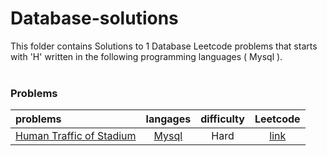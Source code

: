 # Database-solutions
This folder contains Solutions to 1 Database Leetcode problems that starts with 'H' written in the following programming languages ( Mysql ).<br><br>
### Problems ###
|problems|langages|difficulty|Leetcode|
|:-------|:------:|:--------:|:------:|
|[Human Traffic of Stadium](./scripts/database/H/Human%20Traffic%20of%20Stadium/)|[Mysql](./scripts/database/H/Human%20Traffic%20of%20Stadium/Human%20Traffic%20of%20Stadium.sql)|Hard|[link](https://leetcode.com/problems/human-traffic-of-stadium)|